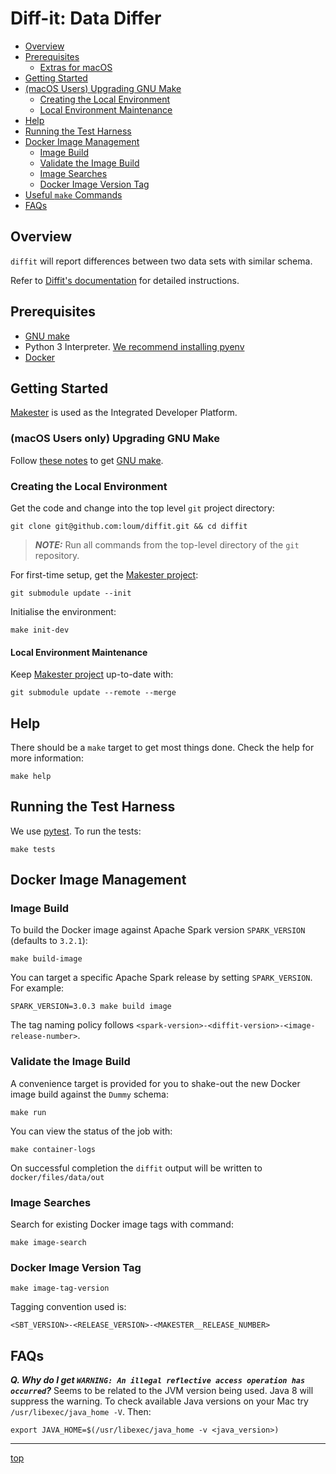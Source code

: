 # Diff-it: Data Differ
- [Overview](#Overview)
- [Prerequisites](#Prerequisites)
  - [Extras for macOS](#Extras-for-macOS)
- [Getting Started](#Getting-Started)
- [(macOS Users) Upgrading GNU Make](#(macOS-Users)Upgrading-GNU-Make)
  - [Creating the Local Environment](#Creating-the-Local-Environment)
  - [Local Environment Maintenance](#Local-Environment-Maintenance)
- [Help](#Help)
- [Running the Test Harness](#Running-the-Test-Harness)
- [Docker Image Management](#Docker-Image-Management)
  - [Image Build](#Image-Build)
  - [Validate the Image Build](#Validate-the-Image-Build)
  - [Image Searches](#Image-Searches)
  - [Docker Image Version Tag](#Docker-Image-Version-Tag)
- [Useful `make` Commands](#Useful-make-Commands)
- [FAQs](#FAQs)

## Overview
`diffit` will report differences between two data sets with similar schema.

Refer to [Diffit's documentation](https://loum.github.io/diffit/) for detailed instructions.

## Prerequisites
- [GNU make](https://www.gnu.org/software/make/manual/make.html)
- Python 3 Interpreter. [We recommend installing pyenv](https://github.com/pyenv/pyenv)
- [Docker](https://www.docker.com/)

## Getting Started
[Makester](https://loum.github.io/makester/) is used as the Integrated Developer Platform.

### (macOS Users only) Upgrading GNU Make
Follow [these notes](https://loum.github.io/makester/macos/#upgrading-gnu-make-macos) to get [GNU make](https://www.gnu.org/software/make/manual/make.html).
 
### Creating the Local Environment
Get the code and change into the top level `git` project directory:
```
git clone git@github.com:loum/diffit.git && cd diffit
```

> **_NOTE:_** Run all commands from the top-level directory of the `git` repository.

For first-time setup, get the [Makester project](https://github.com/loum/makester.git):
```
git submodule update --init
```

Initialise the environment:
```
make init-dev
```

#### Local Environment Maintenance
Keep [Makester project](https://github.com/loum/makester.git) up-to-date with:
```
git submodule update --remote --merge
```

## Help
There should be a `make` target to get most things done. Check the help for more information:
```
make help
```

## Running the Test Harness
We use [pytest](https://docs.pytest.org/en/latest/). To run the tests:
```
make tests
```

## Docker Image Management
### Image Build
To build the Docker image against Apache Spark version `SPARK_VERSION` (defaults to `3.2.1`):
```
make build-image
```
You can target a specific Apache Spark release by setting `SPARK_VERSION`. For example:
```
SPARK_VERSION=3.0.3 make build image
```
The  tag naming policy follows `<spark-version>-<diffit-version>-<image-release-number>`.

### Validate the Image Build
A convenience target is provided for you to shake-out the new Docker image build against the `Dummy` schema:
```
make run
```
You can view the status of the job with:
```
make container-logs
```
On successful completion the `diffit` output will be written to `docker/files/data/out`

### Image Searches
Search for existing Docker image tags with command:
```
make image-search
```
### Docker Image Version Tag
```
make image-tag-version
```
Tagging convention used is:
```
<SBT_VERSION>-<RELEASE_VERSION>-<MAKESTER__RELEASE_NUMBER>
```
## FAQs
**_Q. Why do I get `WARNING: An illegal reflective access operation has occurred`?_**
Seems to be related to the JVM version being used. Java 8 will suppress the warning. To check available Java versions on your Mac try `/usr/libexec/java_home -V`. Then:
```
export JAVA_HOME=$(/usr/libexec/java_home -v <java_version>)
```

---
[top](#Diff-it-Data-Differ)
